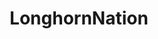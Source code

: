 ---
title: LonghornNation
crosslinks:
- CFB
- UTAustin
- gameofthrones
- sports
- GetMotivated
- hockey
- NeutralPolitics
- Austin
- test
- NFL_Draft
- announcements
- fsusports
- houston
- ArtisanVideos
- Fitness
- oneplus
- corgi
- CFBStreams
---